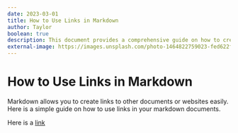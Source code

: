 ```yaml
---
date: 2023-03-01
title: How to Use Links in Markdown
author: Taylor
boolean: true
description: This document provides a comprehensive guide on how to create and use links in markdown files.
external-image: https://images.unsplash.com/photo-1464822759023-fed622ff2c3b
---
```


# How to Use Links in Markdown

Markdown allows you to create links to other documents or websites easily. Here is a simple guide on how to use links in your markdown documents.

Here is a [link](/example)


